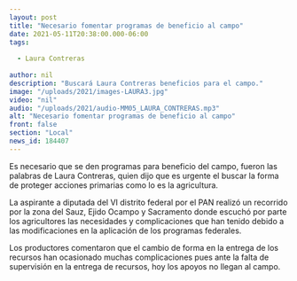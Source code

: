 ```yaml
---
layout: post
title: "Necesario fomentar programas de beneficio al campo"
date: 2021-05-11T20:38:00.000-06:00
tags:
  
  - Laura Contreras
  
author: nil
description: "Buscará Laura Contreras beneficios para el campo."
image: "/uploads/2021/images-LAURA3.jpg"
video: "nil"
audio: "/uploads/2021/audio-MM05_LAURA_CONTRERAS.mp3"
alt: "Necesario fomentar programas de beneficio al campo"
front: false
section: "Local"
news_id: 184407
---
```


Es necesario que se den programas para beneficio del campo, fueron las palabras de Laura Contreras, quien dijo que es urgente el buscar la forma de proteger acciones primarias como lo es la agricultura.

La aspirante a diputada del VI distrito federal por el PAN realizó un recorrido por la zona del Sauz, Ejido Ocampo y Sacramento donde escuchó por parte los agricultores las necesidades y complicaciones que han tenido debido a las modificaciones en la aplicación de los programas federales.

Los productores comentaron que el cambio de forma en la entrega de los recursos han ocasionado muchas complicaciones pues ante la falta de supervisión en la entrega de recursos, hoy los apoyos no llegan al campo.
